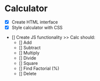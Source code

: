 # Calculator


* [x] Create HTML interface 
* [x] Style calculator with CSS
* [] Create JS functionality >> Calc should:
    * [] Add
    * [] Subtract
    * [] Multiply
    * [] Divide
    * [] Square
    * [] Find Factorial (%)
    * [] Delete